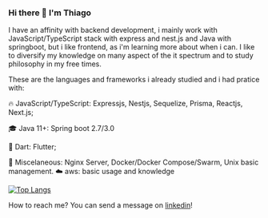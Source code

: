 ### Hi there 👋 I'm Thiago

I have an affinity with backend development, i mainly work with JavaScript/TypeScript stack with express and nest.js and Java with springboot, but i like frontend, as i'm learning more about when i can. I like to diversify my knowledge on many aspect of the it spectrum and to study philosophy in my free times.

These are the languages and frameworks i already studied and i had pratice with:

:fire: JavaScript/TypeScript: Expressjs, Nestjs, Sequelize, Prisma, Reactjs, Next.js;

:mortar_board: Java 11+: Spring boot 2.7/3.0

:baby: Dart: Flutter;

:telescope: Miscelaneous: Nginx Server, Docker/Docker Compose/Swarm, Unix basic management.
:cloud: aws: basic usage and knowledge

[![Top Langs](https://github-readme-stats.vercel.app/api/top-langs/?username=ThiagoHenriqueFP&layout=compact&hide=handlebars,cmake&theme=radical)](https://github.com/anuragha)

How to reach me? You can send a message on [linkedin](https://www.linkedin.com/in/thiagohfpereira/)!
